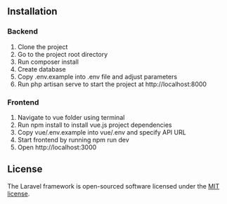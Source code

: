 ## Installation

### Backend
1. Clone the project
2. Go to the project root directory
3. Run composer install
4. Create database
5. Copy .env.example into .env file and adjust parameters
6. Run php artisan serve to start the project at http://localhost:8000 

### Frontend
1. Navigate to vue folder using terminal
2. Run npm install to install vue.js project dependencies
3. Copy vue/.env.example into vue/.env and specify API URL
4. Start frontend by running npm run dev
5. Open http://localhost:3000

## License

The Laravel framework is open-sourced software licensed under the [MIT license](https://opensource.org/licenses/MIT).

